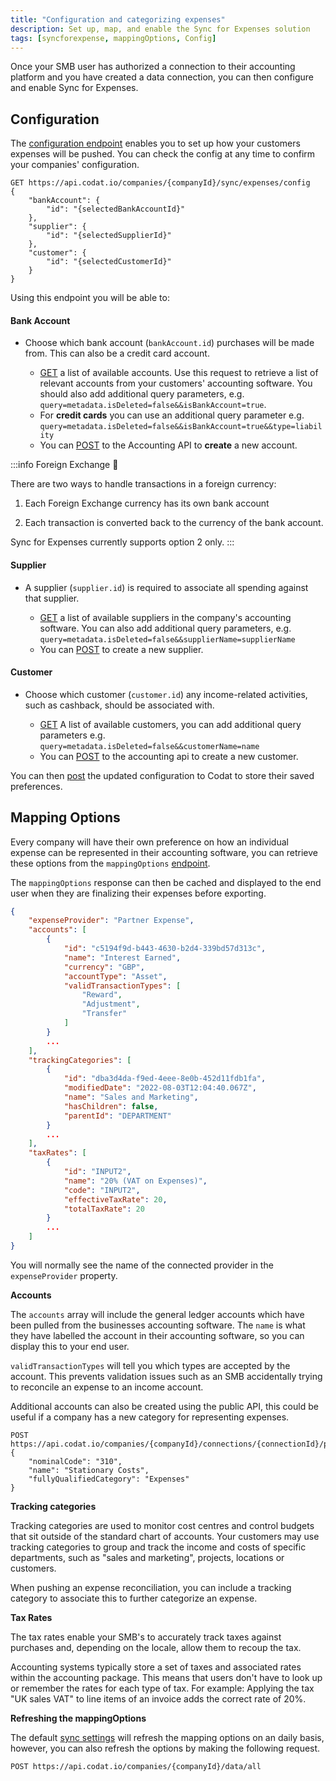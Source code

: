 ```yaml
---
title: "Configuration and categorizing expenses"
description: Set up, map, and enable the Sync for Expenses solution
tags: [syncforexpense, mappingOptions, Config]
---
```


Once your SMB user has authorized a connection to their accounting platform and you have created a data connection, you can then configure and enable Sync for Expenses.

## Configuration

The [configuration endpoint](/sync-for-expenses-api#/operations/get-company-configuration) enables you to set up how your customers expenses will be pushed. 
You can check the config at any time to confirm your companies' configuration.

```http title="Company Config"
GET https://api.codat.io/companies/{companyId}/sync/expenses/config
{
    "bankAccount": {
        "id": "{selectedBankAccountId}"
    },
    "supplier": {
        "id": "{selectedSupplierId}"
    },
    "customer": {
        "id": "{selectedCustomerId}"
    }
}
```

Using this endpoint you will be able to:
#### Bank Account
<ul>
   <li>
      Choose which bank account (<code>bankAccount.id</code>) purchases will be made from. This can also be a credit card account.
   </li>
   <ul>
      <li>
         <a href="/accounting-api#/operations/get-account">GET</a> a list of available accounts.  
         Use this request to retrieve a list of relevant accounts from your customers' accounting software.  You should also add additional query parameters, e.g. <code>query=metadata.isDeleted=false&&isBankAccount=true</code>. 
<li>For <strong>credit cards</strong> you can use an additional query parameter e.g. <code>query=metadata.isDeleted=false&&isBankAccount=true&&type=liability</code></li>
      </li>
      <li>
         You can <a href="/accounting-api#/operations/post-account">POST</a> to the Accounting API to <strong>create</strong> a new account.
      </li>
   </ul>
</ul>

:::info Foreign Exchange 💱

There are two ways to handle transactions in a foreign currency:

1. Each Foreign Exchange currency has its own bank account

2. Each transaction is converted back to the currency of the bank account.

Sync for Expenses currently supports option 2 only.
:::

#### Supplier
<ul>
   <li>
      A supplier (<code>supplier.id</code>) is required to associate all spending against that supplier. 
   </li>
   <ul>
      <li>
         <a href="/accounting-api#/operations/list-supplier">GET</a> a list of available suppliers in the company's accounting software. You can also add additional query parameters, e.g. <code>query=metadata.isDeleted=false&&supplierName=supplierName</code>
      </li>
      <li>
         You can <a href="/accounting-api#/operations/create-supplier">POST</a> to create a new supplier.
      </li>
   </ul>
</ul>

#### Customer
<ul>
   <li>
      Choose which customer (<code>customer.id</code>) any income-related activities, such as cashback, should be associated with.  
   </li>
   <ul>
      <li>
         <a href="/accounting-api#/operations/get-customers">GET</a> A list of available customers, you can add additional query parameters e.g. <code>query=metadata.isDeleted=false&&customerName=name</code>
      </li>
      <li>
         You can <a href="/accounting-api#/operations/post-customers">POST</a> to the accounting api to create a new customer.
      </li>
   </ul>
</ul>

You can then [post](sync-for-expenses-api#/operations/save-company-configuration) the updated configuration to Codat to store their saved preferences.

## Mapping Options

Every company will have their own preference on how an individual expense can be represented in their accounting software, you can retrieve these options from the `mappingOptions` [endpoint](/sync-for-expenses-api#/operations/get-mapping-options).

The `mappingOptions` response can then be cached and displayed to the end user when they are finalizing their expenses before exporting.

```json title="Sample mappingOptions response"
{
    "expenseProvider": "Partner Expense",
    "accounts": [
        {
            "id": "c5194f9d-b443-4630-b2d4-339bd57d313c",
            "name": "Interest Earned",
            "currency": "GBP",
            "accountType": "Asset",
            "validTransactionTypes": [
                "Reward",
                "Adjustment",
                "Transfer"
            ]
        }
        ...
    ],
    "trackingCategories": [
        {
            "id": "dba3d4da-f9ed-4eee-8e0b-452d11fdb1fa",
            "modifiedDate": "2022-08-03T12:04:40.067Z",
            "name": "Sales and Marketing",
            "hasChildren": false,
            "parentId": "DEPARTMENT"
        }
        ...
    ],
    "taxRates": [
        {
            "id": "INPUT2",
            "name": "20% (VAT on Expenses)",
            "code": "INPUT2",
            "effectiveTaxRate": 20,
            "totalTaxRate": 20
        }
        ...
    ]
}
```

You will normally see the name of the connected provider in the `expenseProvider` property.

**Accounts**

The `accounts` array will include the general ledger accounts which have been pulled from the businesses accounting software. The `name` is what they have labelled the account in their accounting software, so you can display this to your end user.

`validTransactionTypes` will tell you which types are accepted by the account. This prevents validation issues such as an SMB accidentally trying to reconcile an expense to an income account.

Additional accounts can also be created using the public API, this could be useful if a company has a new category for representing expenses.

``` http title="create new expense account"
POST https://api.codat.io/companies/{companyId}/connections/{connectionId}/push/accounts",
{
    "nominalCode": "310",
    "name": "Stationary Costs",
    "fullyQualifiedCategory": "Expenses"
}
```

**Tracking categories**

Tracking categories are used to monitor cost centres and control budgets that sit outside of the standard chart of accounts. Your customers may use tracking categories to group and track the income and costs of specific departments, such as "sales and marketing", projects, locations or customers.

When pushing an expense reconciliation, you can include a tracking category to associate this to further categorize an expense.

**Tax Rates**

The tax rates enable your SMB's to accurately track taxes against purchases and, depending on the locale, allow them to recoup the tax.

Accounting systems typically store a set of taxes and associated rates within the accounting package. This means that users don't have to look up or remember the rates for each type of tax. For example: Applying the tax "UK sales VAT" to line items of an invoice adds the correct rate of 20%.

**Refreshing the mappingOptions**

The default [sync settings](GettingStarted#datatypes) will refresh the mapping options on an daily basis, however, you can also refresh the options by making the following request.

``` http
POST https://api.codat.io/companies/{companyId}/data/all
```
